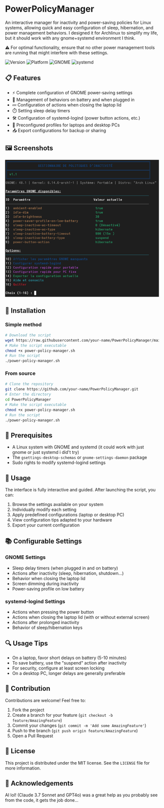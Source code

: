# PowerPolicyManager
An interactive manager for inactivity and power-saving policies for Linux systems, allowing quick and easy configuration of sleep, hibernation, and power management behaviors. I designed it for Archlinux to simplify my life, but it should work with any gnome+systemd environment I think.

⚠️ For optimal functionality, ensure that no other power management tools are running that might interfere with these settings.

![Version](https://img.shields.io/badge/version-1.1-blue.svg)
![Platform](https://img.shields.io/badge/platform-Linux-green.svg)
![GNOME](https://img.shields.io/badge/GNOME-Compatible-orange.svg)
![systemd](https://img.shields.io/badge/systemd-Compatible-purple.svg)

## 📋 Features
- ⚡ Complete configuration of GNOME power-saving settings
- 🔄 Management of behaviors on battery and when plugged in
- 💤 Configuration of actions when closing the laptop lid
- ⏱️ Setting sleep delay timers
- 🛠️ Configuration of systemd-logind (power button actions, etc.)
- 📱 Preconfigured profiles for laptops and desktop PCs
- 📤 Export configurations for backup or sharing

## 🖼️ Screenshots
![Description de l'image](screen_term_1.png)

## 🚀 Installation
### Simple method
```bash
# Download the script
wget https://raw.githubusercontent.com/your-name/PowerPolicyManager/main/power-policy-manager.sh
# Make the script executable
chmod +x power-policy-manager.sh
# Run the script
./power-policy-manager.sh
```

### From source
```bash
# Clone the repository
git clone https://github.com/your-name/PowerPolicyManager.git
# Enter the directory
cd PowerPolicyManager
# Make the script executable
chmod +x power-policy-manager.sh
# Run the script
./power-policy-manager.sh
```

## 📝 Prerequisites
- A Linux system with GNOME and systemd (it could work with just gnome or just systemd i did't try)
- The `gsettings-desktop-schemas` or `gnome-settings-daemon` package
- Sudo rights to modify systemd-logind settings

## 🔧 Usage
The interface is fully interactive and guided. After launching the script, you can:
1. Browse the settings available on your system
2. Individually modify each setting
3. Apply predefined configurations (laptop or desktop PC)
4. View configuration tips adapted to your hardware
5. Export your current configuration

## 📚 Configurable Settings
### GNOME Settings
- Sleep delay timers (when plugged in and on battery)
- Actions after inactivity (sleep, hibernation, shutdown...)
- Behavior when closing the laptop lid
- Screen dimming during inactivity
- Power-saving profile on low battery

### systemd-logind Settings
- Actions when pressing the power button
- Actions when closing the laptop lid (with or without external screen)
- Actions after prolonged inactivity
- Behavior of sleep/hibernation keys

## 🔍 Usage Tips
- On a laptop, favor short delays on battery (5-10 minutes)
- To save battery, use the "suspend" action after inactivity
- For security, configure at least screen locking
- On a desktop PC, longer delays are generally preferable

## 🤝 Contribution
Contributions are welcome! Feel free to:
1. Fork the project
2. Create a branch for your feature (`git checkout -b feature/AmazingFeature`)
3. Commit your changes (`git commit -m 'Add some AmazingFeature'`)
4. Push to the branch (`git push origin feature/AmazingFeature`)
5. Open a Pull Request

## 📄 License
This project is distributed under the MIT license. See the `LICENSE` file for more information.

## 🙏 Acknowledgements
AI lol! (Claude 3.7 Sonnet and GPT4o) was a great help as you probably see from the code, it gets the job done...
